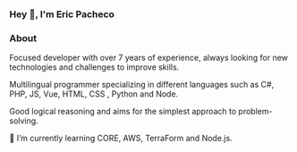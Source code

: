 ### Hey 👋, I'm Eric Pacheco
</a>
<h3>About</h3>
<p>
Focused developer with over 7 years of experience, always looking for new technologies and challenges to improve skills.

Multilingual programmer specializing in different languages ​​such as C#, PHP, JS, Vue, HTML, CSS , Python and Node.

Good logical reasoning and aims for the simplest approach to problem-solving.

</p>

🌱 I’m currently learning CORE, AWS, TerraForm and Node.js.




